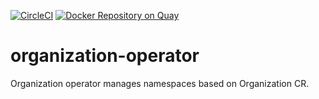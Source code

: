 <!--
    TODO:

    - Import RELEASE_TOKEN variable from template repository for the builds:
      https://circleci.com/gh/giantswarm/REPOSITORY_NAME/edit#env-vars
-->
[![CircleCI](https://circleci.com/gh/giantswarm/organization-operator.svg?&style=shield)](https://circleci.com/gh/giantswarm/organization-operator) [![Docker Repository on Quay](https://quay.io/repository/giantswarm/organization-operator/status "Docker Repository on Quay")](https://quay.io/repository/giantswarm/organization-operator)

# organization-operator

Organization operator manages namespaces based on Organization CR.
